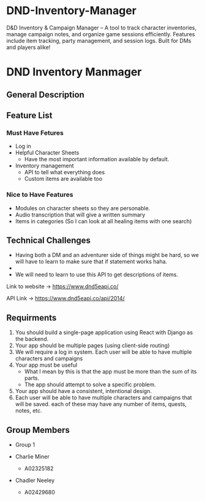 # DND-Inventory-Manager
D&amp;D Inventory &amp; Campaign Manager – A tool to track character inventories, manage campaign notes, and organize game sessions efficiently. Features include item tracking, party management, and session logs. Built for DMs and players alike!


# DND Inventory Manmager

## General Description



## Feature List 
### Must Have Fetures
- Log in
- Helpful Character Sheets
    - Have the most important information available by default.
- Inventory management
    - API to tell what everything does
    - Custom items are available too


### Nice to Have Features
- Modules on character sheets so they are personable.
- Audio transcription that will give a written summary 
- Items in categories (So I can look at all healing items with one search)


## Technical Challenges
- Having both a DM and an adventurer side of things might be hard, so we will have to learn to make sure that if statement works haha. 
- 
- We will need to learn to use this API to get descriptions of items. 

Link to website -> https://www.dnd5eapi.co/

API Link -> https://www.dnd5eapi.co/api/2014/



## Requirments

1. You should build a single-page application using React with Django as the backend.
2. Your app should be multiple pages (using client-side routing)
3. We will require a log in system. Each user will be able to have multiple characters and campaigns
4. Your app must be useful
    - What I mean by this is that the app must be more than the sum of its parts.  
    - The app should attempt to solve a specific problem.
5. Your app should have a consistent, intentional design.
6. Each user will be able to have multiple characters and campaigns that will be saved. each of these may have any number of items, quests, notes, etc. 

## Group Members

- Group 1

- Charlie Miner 
    - A02325182
- Chadler Neeley
    - A02429680